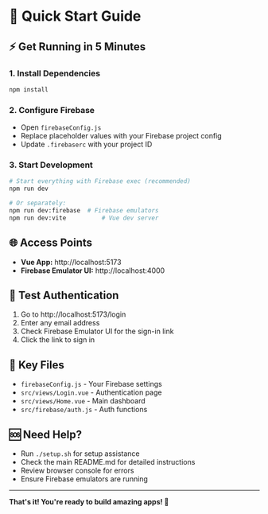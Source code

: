 # 🚀 Quick Start Guide

## ⚡ Get Running in 5 Minutes

### 1. Install Dependencies
```bash
npm install
```

### 2. Configure Firebase
- Open `firebaseConfig.js`
- Replace placeholder values with your Firebase project config
- Update `.firebaserc` with your project ID

### 3. Start Development
```bash
# Start everything with Firebase exec (recommended)
npm run dev

# Or separately:
npm run dev:firebase  # Firebase emulators
npm run dev:vite          # Vue dev server
```

## 🌐 Access Points
- **Vue App:** http://localhost:5173
- **Firebase Emulator UI:** http://localhost:4000

## 🔐 Test Authentication
1. Go to http://localhost:5173/login
2. Enter any email address
3. Check Firebase Emulator UI for the sign-in link
4. Click the link to sign in

## 📁 Key Files
- `firebaseConfig.js` - Your Firebase settings
- `src/views/Login.vue` - Authentication page
- `src/views/Home.vue` - Main dashboard
- `src/firebase/auth.js` - Auth functions

## 🆘 Need Help?
- Run `./setup.sh` for setup assistance
- Check the main README.md for detailed instructions
- Review browser console for errors
- Ensure Firebase emulators are running

---

**That's it! You're ready to build amazing apps! 🎉**
